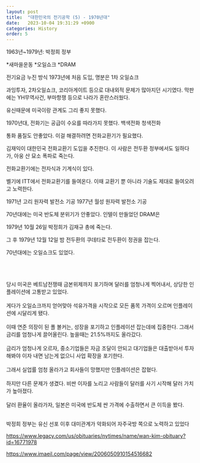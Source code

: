 ```yaml
---
layout: post
title:  "대한민국의 전기공학 (5) - 1970년대"
date:   2023-10-04 19:31:29 +0900
categories: History
order: 5
---
```


1963년~1979년: 박정희 정부

*새마을운동
*오일쇼크
*DRAM

전기요금 누진 방식 1973년에 처음 도입, 명분은 1차 오일쇼크

과잉투자, 2차오일쇼크, 코리아게이트 등으로 대내외적 문제가 많아지던 시기였다.
막판에는 YH무역사건, 부마항쟁 등으로 나라가 혼란스러웠다.

유신때문에 미국이랑 관계도 그리 좋지 못했다.

1970년대, 전화기는 공급이 수요를 따라가지 못했다.
백색전화 청색전화

통화 품질도 안좋았다.
이걸 해결하려면 전화교환기가 필요했다.

김재익이 대한민국 전화교환기 도입을 추진한다.
이 사람은 전두환 정부에서도 일하다가, 아웅 산 묘소 폭파로 죽는다.

전화교환기에는 전자식과 기계식이 있다.

벨기에 ITT에서 전화교환기를 들여온다. 이때 교환기 뿐 아니라 기술도 제대로 들여오려고 노력한다.

1971년 고리 원자력 발전소 기공
1977년 월성 원자력 발전소 기공


70년대에는 미국 반도체 분위기가 안좋았다. 인텔이 만들었던 DRAM은 

1979년 10월 26일 박정희가 김재규 총에 죽는다.

그 후 1979년 12월 12일 밤 전두환의 쿠데타로 전두환이 정권을 잡는다.

70년대에는 오일쇼크도 있었다.

<br>
<br>
<br>
당시 미국은 베트남전쟁때 금본위제까지 포기하며 달러를 엄청나게 찍어내서, 상당한 인플레이션에 고통받고 있었다.<br>
<br>
게다가 오일쇼크까지 얻어맞아 석유가격을 시작으로 모든 품목 가격이 오르며 인플레이션에 시달리게 됐다.<br>
<br>
이때 연준 의장이 된 폴 볼커는, 성장을 포기하고 인플레이션 잡는데에 집중한다. 그래서 금리를 엄청나게 끌어올린다. 높을때는 21.5%까지도 올라갔다.<br>
<br>
금리가 엄청나게 오르자, 중소기업들은 자금 조달이 안되고 대기업들은 대출받아서 투자해봐야 이자 내면 남는게 없으니 사업 확장을 포기한다.<br>
<br>
그래서 실업률 엄청 올라가고 회사들이 망했지만 인플레이션은 잡혔다.<br>
<br>
하지만 다른 문제가 생겼다. 비싼 이자를 노리고 사람들이 달러를 사기 시작해 달러 가치가 높아졌다.<br>
<br>
달러 환율이 올라가자, 일본은 미국에 반도체 싼 가격에 수출하면서 큰 이득을 봤다.<br>
<br>


박정희 정부는 유신 선포 이후 대미관계가 악화되어 자주국방 쪽으로 노력하고 있었다<br>

https://www.legacy.com/us/obituaries/nytimes/name/wan-kim-obituary?id=16771978

https://www.imaeil.com/page/view/2006050910154516682